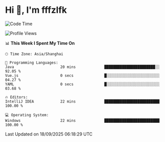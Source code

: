 # Hi 👋, I'm fffzlfk

<!--START_SECTION:waka-->
![Code Time](http://img.shields.io/badge/Code%20Time-1%2C376%20hrs%2016%20mins-blue)

![Profile Views](http://img.shields.io/badge/Profile%20Views-0-blue)

📊 **This Week I Spent My Time On** 

```text
🕑︎ Time Zone: Asia/Shanghai

💬 Programming Languages: 
Java                     20 mins             ███████████████████████░░   92.05 % 
Vue.js                   0 secs              █░░░░░░░░░░░░░░░░░░░░░░░░   04.27 % 
YAML                     0 secs              █░░░░░░░░░░░░░░░░░░░░░░░░   03.68 % 

🔥 Editors: 
IntelliJ IDEA            22 mins             █████████████████████████   100.00 % 

💻 Operating System: 
Windows                  22 mins             █████████████████████████   100.00 % 
```


 Last Updated on 18/09/2025 06:18:29 UTC
<!--END_SECTION:waka-->
